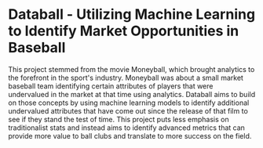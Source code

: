 
# Databall - Utilizing Machine Learning to Identify Market Opportunities in Baseball

This project stemmed from the movie Moneyball, which brought analytics to the forefront in the sport's industry. Moneyball was about a small market baseball team identifying certain attributes of players that were undervalued in the market at that time using analytics. Databall aims to build on those concepts by using machine learning models to identify additional undervalued attributes that have come out since the release of that film to see if they stand the test of time. This project puts less emphasis on traditionalist stats and instead aims to identify advanced metrics that can provide more value to ball clubs and translate to more success on the field. 